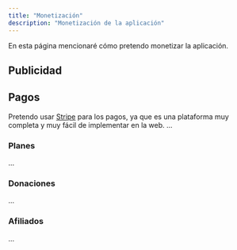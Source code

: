 ```yaml
---
title: "Monetización"
description: "Monetización de la aplicación"
---
```


En esta página mencionaré cómo pretendo monetizar la aplicación.


## Publicidad


## Pagos

Pretendo usar [Stripe](https://stripe.com/) para los pagos, ya que es una plataforma muy completa y muy fácil de implementar en la web.
...

### Planes

...

### Donaciones

...

### Afiliados

...
